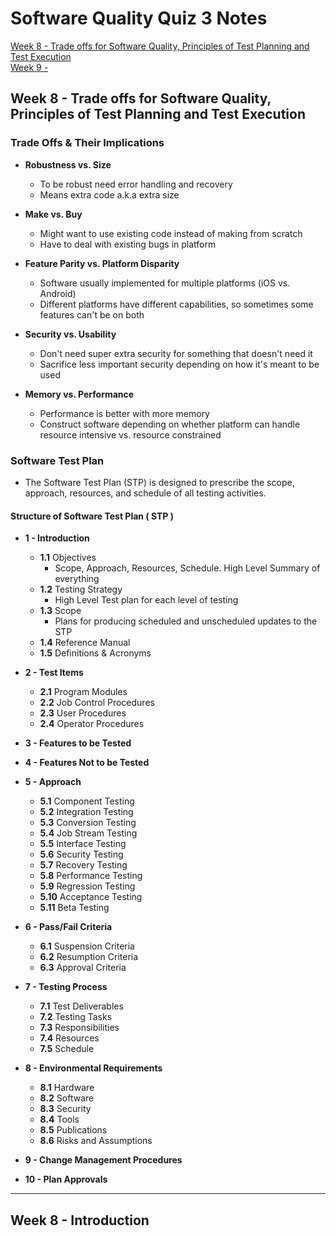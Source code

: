 # Software Quality Quiz 3 Notes


[Week 8 -  Trade offs for Software Quality, Principles of Test Planning and Test Execution](#Lecture8)
<br>
[Week 9 - ](#Lecture9)
<br>



<a name="Lecture8"></a>
## Week 8 -  Trade offs for Software Quality, Principles of Test Planning and Test Execution

### Trade Offs & Their Implications
- **Robustness vs. Size**
  - To be robust need error handling and recovery
  - Means extra code a.k.a extra size

- **Make vs. Buy**
  - Might want to use existing code instead of making from scratch
  - Have to deal with existing bugs in platform

- **Feature Parity vs. Platform Disparity**
  - Software usually implemented for multiple platforms (iOS vs. Android)
  - Different platforms have different capabilities, so sometimes some features can't be on both

- **Security vs. Usability**
  - Don't need super extra security for something that doesn't need it
  - Sacrifice less important security depending on how it's meant to be used

- **Memory vs. Performance**
  - Performance is better with more memory
  - Construct software depending on whether platform can handle resource intensive vs. resource constrained

### Software Test Plan
- The Software Test Plan (STP) is designed to prescribe the scope, approach, resources, and schedule of all testing activities.

#### Structure of Software Test Plan ( STP )
- **1 - Introduction**
  - **1.1** Objectives
    - Scope, Approach, Resources, Schedule. High Level Summary of everything
  - **1.2** Testing Strategy
    - High Level Test plan for each level of testing
  - **1.3** Scope
    - Plans for producing scheduled and unscheduled updates to the STP
  - **1.4** Reference Manual
  - **1.5** Definitions & Acronyms

- **2 - Test Items**
  - **2.1** Program Modules
  - **2.2** Job Control Procedures
  - **2.3** User Procedures
  - **2.4** Operator Procedures

- **3 - Features to be Tested**

- **4 - Features Not to be Tested**

- **5 - Approach**
  - **5.1** Component Testing
  - **5.2** Integration Testing
  - **5.3** Conversion Testing
  - **5.4** Job Stream Testing
  - **5.5** Interface Testing
  - **5.6** Security Testing
  - **5.7** Recovery Testing
  - **5.8** Performance Testing
  - **5.9** Regression Testing
  - **5.10** Acceptance Testing
  - **5.11** Beta Testing

- **6 - Pass/Fail Criteria**
  - **6.1** Suspension Criteria
  - **6.2** Resumption Criteria
  - **6.3** Approval Criteria

- **7 - Testing Process**
  - **7.1** Test Deliverables
  - **7.2** Testing Tasks
  - **7.3** Responsibilities
  - **7.4** Resources
  - **7.5** Schedule

- **8 - Environmental Requirements**
  - **8.1** Hardware
  - **8.2** Software
  - **8.3** Security
  - **8.4** Tools
  - **8.5** Publications
  - **8.6** Risks and Assumptions

- **9 - Change Management Procedures**

- **10 - Plan Approvals**








---



<a name="Lecture8"></a>
## Week 8 - Introduction
